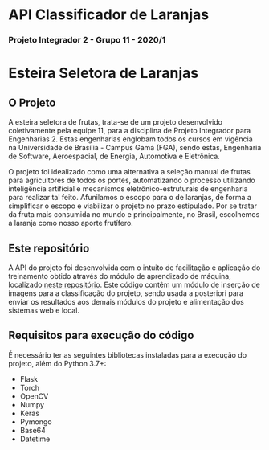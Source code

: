 # API Classificador de Laranjas 
### Projeto Integrador 2 - Grupo 11 - 2020/1


# Esteira Seletora de Laranjas

## O Projeto

A esteira seletora de frutas, trata-se de um projeto desenvolvido coletivamente pela equipe 11, para a disciplina de Projeto Integrador para Engenharias 2. Estas engenharias englobam todos os cursos em vigência na Universidade de Brasília - Campus Gama (FGA), sendo estas, Engenharia de Software, Aeroespacial, de Energia, Automotiva e Eletrônica. 

O projeto foi idealizado como uma alternativa a seleção manual de frutas para agricultores de todos os portes, automatizando o processo utilizando inteligência artificial e mecanismos eletrônico-estruturais de engenharia para realizar tal feito. Afunilamos o escopo para o de laranjas, de forma a simplificar o escopo e viabilizar o projeto no prazo estipulado. Por se tratar da fruta mais consumida no mundo e principalmente, no Brasil, escolhemos a laranja como nosso aporte frutífero.

## Este repositório

A API do projeto foi desenvolvida com o intuito de facilitação e aplicação do treinamento obtido através do módulo de aprendizado de máquina, localizado [neste repositório](https://github.com/Projeto-Integrador-2-Grupo-11/Classificador-de-Laranjas-Modulo-de-ML). Este código contêm um módulo de inserção de imagens para a classificação do projeto, sendo usada a posteriori para enviar os resultados aos demais módulos do projeto e alimentação dos sistemas web e local.

## Requisitos para execução do código

É necessário ter as seguintes bibliotecas instaladas para a execução do projeto, além do Python 3.7+:

* Flask
* Torch
* OpenCV
* Numpy
* Keras
* Pymongo
* Base64
* Datetime



